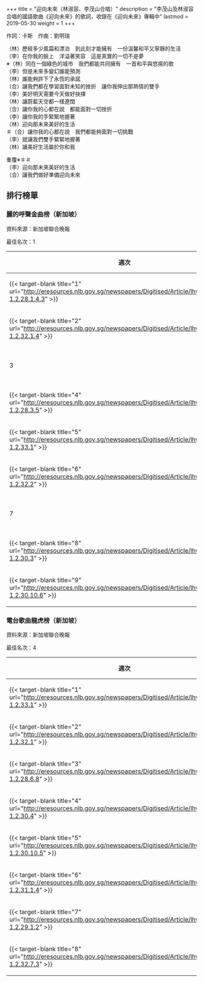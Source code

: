 +++
title = "迎向未來（林淑容、李茂山合唱）"
description = "李茂山及林淑容合唱的國語歌曲《迎向未來》的歌詞，收錄在《迎向未來》專輯中"
lastmod = 2019-05-30
weight = 1
+++

作詞：卡斯　作曲：劉明瑞

（林）歷經多少風霜和漂泊　到此刻才能擁有　一份溫馨和平又寧靜的生活  
（李）在你我的臉上　洋溢著笑容　這是真實的一切不是夢  
※（林）同在一個綠色的城市　我們都能共同擁有　一首和平與悠揚的歌  
（李）但是未來多變幻誰能預測  
（林）誰能夠許下了永恆的承諾  
（合）讓我們都在學習面對未知的挫折　讓你我伸出那熱情的雙手  
（李）美好明天需要今天做好抉擇  
（林）讓蔚藍天空都一樣遼闊  
（合）讓你我的心都在說　都能面對一切挫折  
（李）讓你我的手緊緊地握著  
（林）迎向那未來美好的生活  
＃（合）讓你我的心都在說　我們都能夠面對一切挑戰  
（李）就讓我們雙手緊緊地握著  
（林）讓美好生活屬於你和我  

重覆※＃＃  
（李）迎向那未來美好的生活  
（合）讓我們做好準備迎向未來  


## 排行榜單
### 麗的呼聲金曲榜（新加坡）

資料來源：新加坡聯合晚報

最佳名次：1

週次  | 公布日期  | 名次 | 得票率 
--------------|-------|------|------
{{< target-blank title="1" url="http://eresources.nlb.gov.sg/newspapers/Digitised/Article/lhwb19871004-1.2.28.1.4.3" >}}   | 1987年10月04日 |  8 |   7.8% 
{{< target-blank title="2" url="http://eresources.nlb.gov.sg/newspapers/Digitised/Article/lhwb19871011-1.2.32.1.4" >}}   | 1987年10月11日 |  2 |   13.1% 
3   | 1987年10月18日 |  1 |   待查 
{{< target-blank title="4" url="http://eresources.nlb.gov.sg/newspapers/Digitised/Article/lhwb19871025-1.2.28.3.5" >}}   | 1987年10月25日 |  2 |   13.6% 
{{< target-blank title="5" url="http://eresources.nlb.gov.sg/newspapers/Digitised/Article/lhwb19871101-1.2.33.1" >}}   | 1987年11月01日 |  3 |   12.4% 
{{< target-blank title="6" url="http://eresources.nlb.gov.sg/newspapers/Digitised/Article/lhwb19871108-1.2.32.2" >}}   | 1987年11月08日 |  4 |   10.5%
7   | 1987年11月15日 |  4 |   待查 
{{< target-blank title="8" url="http://eresources.nlb.gov.sg/newspapers/Digitised/Article/lhwb19871122-1.2.30.3" >}}   | 1987年11月22日 |  7 |   8.1% 
{{< target-blank title="9" url="http://eresources.nlb.gov.sg/newspapers/Digitised/Article/lhwb19871129-1.2.30.10.6" >}}   | 1987年11月29日 |  10 |   2.7% 

### 電台歌曲龍虎榜（新加坡）

資料來源：新加坡聯合晚報

最佳名次：4

週次  | 公布日期  | 名次 | 得票率 
--------------|-------|------|------
{{< target-blank title="1" url="http://eresources.nlb.gov.sg/newspapers/Digitised/Article/lhwb19871101-1.2.33.1" >}}   | 1987年11月01日 |  8 |   8.04% 
{{< target-blank title="2" url="http://eresources.nlb.gov.sg/newspapers/Digitised/Article/lhwb19871108-1.2.32.1" >}}   | 1987年11月08日 |  6 |   9.27%
{{< target-blank title="3" url="http://eresources.nlb.gov.sg/newspapers/Digitised/Article/lhwb19871115-1.2.28.6.8" >}}   | 1987年11月15日 |  5 |   10.61% 
{{< target-blank title="4" url="http://eresources.nlb.gov.sg/newspapers/Digitised/Article/lhwb19871122-1.2.30.4" >}}   | 1987年11月22日 |  4 |   13.14% 
{{< target-blank title="5" url="http://eresources.nlb.gov.sg/newspapers/Digitised/Article/lhwb19871129-1.2.30.10.5" >}}   | 1987年11月29日 |  5 |   10.16% 
{{< target-blank title="6" url="http://eresources.nlb.gov.sg/newspapers/Digitised/Article/lhwb19871206-1.2.31.1.4" >}}   | 1987年12月06日 |  7 |   7.82%  
{{< target-blank title="7" url="http://eresources.nlb.gov.sg/newspapers/Digitised/Article/lhwb19871213-1.2.29.1.2" >}}   | 1987年12月13日 |  9 |   7.14% 
{{< target-blank title="8" url="http://eresources.nlb.gov.sg/newspapers/Digitised/Article/lhwb19871220-1.2.32.7.3" >}}   | 1987年12月20日 |  9 |   6.51%
